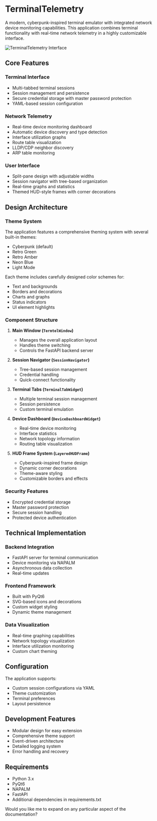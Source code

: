 # TerminalTelemetry

A modern, cyberpunk-inspired terminal emulator with integrated network device monitoring capabilities. This application combines terminal functionality with real-time network telemetry in a highly customizable interface.

![TerminalTelemetry Interface](https://raw.githubusercontent.com/scottpeterman/termtel/main/docs/slides1.gif
)


## Core Features

### Terminal Interface
- Multi-tabbed terminal sessions
- Session management and persistence
- Secure credential storage with master password protection
- YAML-based session configuration

### Network Telemetry
- Real-time device monitoring dashboard
- Automatic device discovery and type detection
- Interface utilization graphs
- Route table visualization
- LLDP/CDP neighbor discovery
- ARP table monitoring

### User Interface
- Split-pane design with adjustable widths
- Session navigator with tree-based organization
- Real-time graphs and statistics
- Themed HUD-style frames with corner decorations

## Design Architecture

### Theme System
The application features a comprehensive theming system with several built-in themes:
- Cyberpunk (default)
- Retro Green
- Retro Amber
- Neon Blue
- Light Mode

Each theme includes carefully designed color schemes for:
- Text and backgrounds
- Borders and decorations
- Charts and graphs
- Status indicators
- UI element highlights

### Component Structure

1. **Main Window (`TermtelWindow`)**
   - Manages the overall application layout
   - Handles theme switching
   - Controls the FastAPI backend server

2. **Session Navigator (`SessionNavigator`)**
   - Tree-based session management
   - Credential handling
   - Quick-connect functionality

3. **Terminal Tabs (`TerminalTabWidget`)**
   - Multiple terminal session management
   - Session persistence
   - Custom terminal emulation

4. **Device Dashboard (`DeviceDashboardWidget`)**
   - Real-time device monitoring
   - Interface statistics
   - Network topology information
   - Routing table visualization

5. **HUD Frame System (`LayeredHUDFrame`)**
   - Cyberpunk-inspired frame design
   - Dynamic corner decorations
   - Theme-aware styling
   - Customizable borders and effects

### Security Features

- Encrypted credential storage
- Master password protection
- Secure session handling
- Protected device authentication

## Technical Implementation

### Backend Integration
- FastAPI server for terminal communication
- Device monitoring via NAPALM
- Asynchronous data collection
- Real-time updates

### Frontend Framework
- Built with PyQt6
- SVG-based icons and decorations
- Custom widget styling
- Dynamic theme management

### Data Visualization
- Real-time graphing capabilities
- Network topology visualization
- Interface utilization monitoring
- Custom chart theming

## Configuration

The application supports:
- Custom session configurations via YAML
- Theme customization
- Terminal preferences
- Layout persistence

## Development Features

- Modular design for easy extension
- Comprehensive theme support
- Event-driven architecture
- Detailed logging system
- Error handling and recovery

## Requirements
- Python 3.x
- PyQt6
- NAPALM
- FastAPI
- Additional dependencies in requirements.txt

Would you like me to expand on any particular aspect of the documentation?